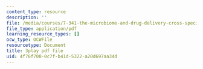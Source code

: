 ```yaml
---
content_type: resource
description: ''
file: /media/courses/7-341-the-microbiome-and-drug-delivery-cross-species-communication-in-health-and-disease-spring-2018/4f76f7080c7fb41d5322a20d697aa34d_blD8f7MOhFQ.pdf
file_type: application/pdf
learning_resource_types: []
ocw_type: OCWFile
resourcetype: Document
title: 3play pdf file
uid: 4f76f708-0c7f-b41d-5322-a20d697aa34d
---
```

